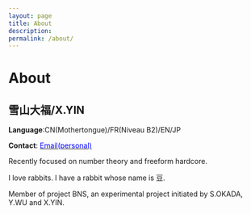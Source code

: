 ```yaml
---
layout: page
title: About
description:
permalink: /about/
---
```


# About

## 雪山大福/X.YIN

**Language**:CN(Mothertongue)/FR(Niveau B2)/EN/JP

**Contact**: [<font color="blue">Email(personal)</font>](rorange30303@outlook.com)

Recently focused on number theory and freeform hardcore. 

I love rabbits. I have a rabbit whose name is 豆.

Member of project BNS, an experimental project initiated by S.OKADA, Y.WU and X.YIN.
